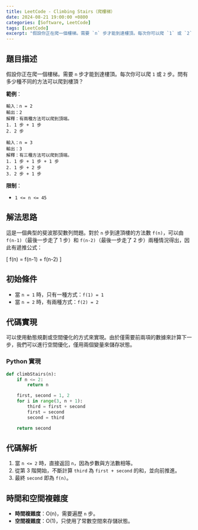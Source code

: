 ```yaml
---
title: LeetCode - Climbing Stairs（爬樓梯）
date: 2024-08-21 19:00:00 +0800
categories: [Software, LeetCode]
tags: [LeetCode] 
excerpt: "假設你正在爬一個樓梯。需要 `n` 步才能到達樓頂。每次你可以爬 `1` 或 `2` 步。問有多少種不同的方法可以爬到樓頂？"
---
```


## 題目描述
假設你正在爬一個樓梯。需要 `n` 步才能到達樓頂。每次你可以爬 `1` 或 `2` 步。問有多少種不同的方法可以爬到樓頂？

**範例**：

```plaintext
輸入：n = 2
輸出：2
解釋：有兩種方法可以爬到頂端。
1. 1 步 + 1 步
2. 2 步

輸入：n = 3
輸出：3
解釋：有三種方法可以爬到頂端。
1. 1 步 + 1 步 + 1 步
2. 1 步 + 2 步
3. 2 步 + 1 步
```

**限制**：
- `1 <= n <= 45`

## 解法思路
這是一個典型的斐波那契數列問題。對於 `n` 步到達頂樓的方法數 `f(n)`，可以由 `f(n-1)`（最後一步走了 1 步）和 `f(n-2)`（最後一步走了 2 步）兩種情況得出，因此有遞推公式：

\[ f(n) = f(n-1) + f(n-2) \]

## 初始條件
- 當 `n = 1` 時，只有一種方式：`f(1) = 1`
- 當 `n = 2` 時，有兩種方式：`f(2) = 2`

## 代碼實現
可以使用動態規劃或空間優化的方式來實現。由於僅需要前兩項的數據來計算下一步，我們可以進行空間優化，僅用兩個變量來儲存狀態。

### Python 實現

```python
def climbStairs(n):
    if n <= 2:
        return n

    first, second = 1, 2
    for i in range(3, n + 1):
        third = first + second
        first = second
        second = third

    return second
```

## 代碼解析
1. 當 `n <= 2` 時，直接返回 `n`，因為步數與方法數相等。
2. 從第 3 階開始，不斷計算 `third` 為 `first + second` 的和，並向前推進。
3. 最終 `second` 即為 `f(n)`。

## 時間和空間複雜度
- **時間複雜度**：O(n)，需要遍歷 `n` 步。
- **空間複雜度**：O(1)，只使用了常數空間來存儲狀態。
